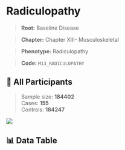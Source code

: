 # Radiculopathy

> **Root:** Baseline Disease  

> **Chapter:** Chapter XIII- Musculoskeletal  

> **Phenotype:** Radiculopathy  

> **Code:** `M13_RADICULOPATHY`

## 🧪 All Participants  
> Sample size: **184402**  
> Cases: **155**  
> Controls: **184247**
<img src="/Sensitive/Figures/ALL/Baseline/M13_RADICULOPATHY.png"/>

## 📊 Data Table
<CsvTableMRF src="/Sensitive/Data/ALL/Baseline/LG_M13_RADICULOPATHY.csv"/>

